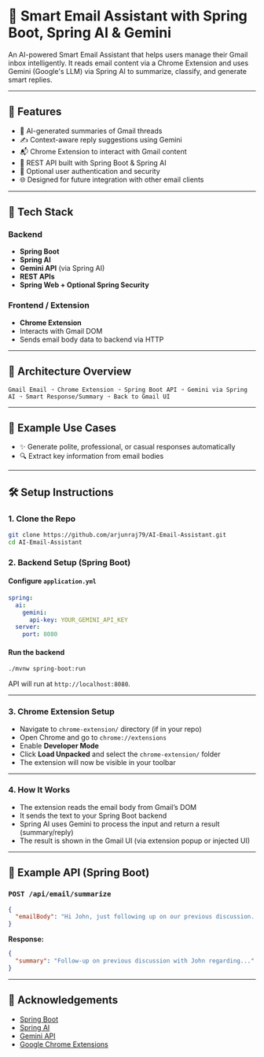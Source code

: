 
# 📧 Smart Email Assistant with Spring Boot, Spring AI & Gemini

An AI-powered Smart Email Assistant that helps users manage their Gmail inbox intelligently. It reads email content via a Chrome Extension and uses Gemini (Google's LLM) via Spring AI to summarize, classify, and generate smart replies.

---

## 🚀 Features

- 🧠 AI-generated summaries of Gmail threads
- ✍️ Context-aware reply suggestions using Gemini
- 📬 Chrome Extension to interact with Gmail content
- 🔌 REST API built with Spring Boot & Spring AI
- 🔐 Optional user authentication and security
- 🌐 Designed for future integration with other email clients

---

## 🧰 Tech Stack

### Backend
- **Spring Boot**
- **Spring AI**
- **Gemini API** (via Spring AI)
- **REST APIs**
- **Spring Web + Optional Spring Security**

### Frontend / Extension
- **Chrome Extension**
- Interacts with Gmail DOM
- Sends email body data to backend via HTTP

---

## 🧠 Architecture Overview

```
Gmail Email ➝ Chrome Extension ➝ Spring Boot API ➝ Gemini via Spring AI ➝ Smart Response/Summary ➝ Back to Gmail UI
```

---

## 🧪 Example Use Cases

- ✨ Generate polite, professional, or casual responses automatically
- 🔍 Extract key information from email bodies

---

## 🛠 Setup Instructions

### 1. Clone the Repo

```bash
git clone https://github.com/arjunraj79/AI-Email-Assistant.git
cd AI-Email-Assistant
```

### 2. Backend Setup (Spring Boot)

#### Configure `application.yml`

```yaml
spring:
  ai:
    gemini:
      api-key: YOUR_GEMINI_API_KEY
  server:
    port: 8080
```

#### Run the backend

```bash
./mvnw spring-boot:run
```

API will run at `http://localhost:8080`.

---

### 3. Chrome Extension Setup

- Navigate to `chrome-extension/` directory (if in your repo)
- Open Chrome and go to `chrome://extensions`
- Enable **Developer Mode**
- Click **Load Unpacked** and select the `chrome-extension/` folder
- The extension will now be visible in your toolbar

---

### 4. How It Works

- The extension reads the email body from Gmail’s DOM
- It sends the text to your Spring Boot backend
- Spring AI uses Gemini to process the input and return a result (summary/reply)
- The result is shown in the Gmail UI (via extension popup or injected UI)

---

## 🔁 Example API (Spring Boot)

### `POST /api/email/summarize`

```json
{
  "emailBody": "Hi John, just following up on our previous discussion..."
}
```

**Response:**

```json
{
  "summary": "Follow-up on previous discussion with John regarding..."
}
```

---

## 🙌 Acknowledgements

- [Spring Boot](https://spring.io/projects/spring-boot)
- [Spring AI](https://docs.spring.io/spring-ai)
- [Gemini API](https://ai.google.dev/)
- [Google Chrome Extensions](https://developer.chrome.com/docs/extensions/)

